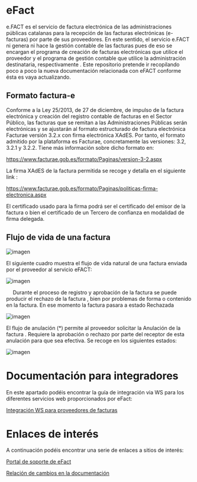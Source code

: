 # eFact

e.FACT es el servicio de factura electrónica de las administraciones públicas catalanas para la recepción de las facturas electrónicas (e-facturas) por parte de sus proveedores. En este sentido, el servicio e.FACT ni genera ni hace la gestión contable de las facturas pues de eso se encargan el programa de creación de facturas electrónicas que utilice el proveedor y el programa de gestión contable que utilice la administración destinataria, respectivamente .
Este repositorio pretende ir recopilando poco a poco la nueva documentación relacionada con eFACT conforme ésta es vaya actualizando.


## Formato factura-e 

Conforme a la Ley 25/2013, de 27 de diciembre, de impulso de la factura electrónica y creación del registro  contable de facturas en el Sector Público, las facturas que se remitan a las Administraciones Públicas serán electrónicas y se ajustarán al formato estructurado de factura electrónica Facturae versión 3.2.x con firma electrónica XAdES. 
Por tanto, el formato admitido por la plataforma es Facturae, concretamente las versiones: 3.2, 3.2.1 y 3.2.2.
Tiene más información sobre dicho formato en: 

https://www.facturae.gob.es/formato/Paginas/version-3-2.aspx

La firma XAdES de la factura permitida se recoge  y detalla en el siguiente link : 

https://www.facturae.gob.es/formato/Paginas/politicas-firma-electronica.aspx

El certificado usado para la firma podrá ser el certificado del emisor de la factura o bien el certificado de un Tercero de confianza en modalidad de firma delegada. 


## Flujo de vida de una factura
						
![imagen](https://user-images.githubusercontent.com/92558339/144381040-3e20dada-2fc7-439e-87b6-ee15ed8d737a.png)


El siguiente cuadro muestra el flujo de vida natural de una factura enviada por el proveedor al servicio eFACT:


![imagen](https://user-images.githubusercontent.com/92558339/144376089-99c88b13-db66-4852-87b5-241a094f48db.png)


 
Durante el proceso de registro y aprobación de la factura se puede producir el rechazo de la factura , bien por problemas de forma o contenido en la factura. En ese momento la factura pasara a estado Rechazada


![imagen](https://user-images.githubusercontent.com/92558339/144376363-40f51289-9811-4bd0-8351-9d78aae217bf.png)


El flujo de anulación   (*) permite al proveedor solicitar la Anulación de la factura . Requiere la aprobación o rechazo por parte del receptor de esta anulación para que sea efectiva. Se recoge en los siguientes estados: 


![imagen](https://user-images.githubusercontent.com/92558339/144376650-5218c943-5bb0-4294-8046-ec862fbfa4d7.png)
 

# Documentación para integradores

En este apartado podéis encontrar la guía de integración via WS para los diferentes servicios web proporcionados por eFact:

[Integración WS para proveedores de facturas](/ws-proveedores/README.md)

# Enlaces de interés

A continuación podéis encontrar una serie de enlaces a sitios de interés:

[Portal de soporte de eFact](https://www.aoc.cat/portal-suport/efact-empreses-base-coneixement/)

[Relación de cambios en la documentación](/CHANGELOG.md)
